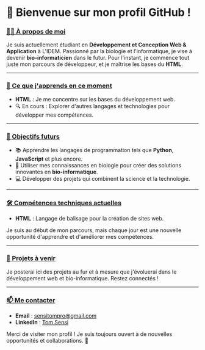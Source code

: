 # 👋 Bienvenue sur mon profil GitHub !

<h3><ins> 🧑‍💻 À propos de moi</ins></h3>

Je suis actuellement étudiant en **Développement et Conception Web & Application** à L'IDEM. Passionné par la biologie et l'informatique, je vise à devenir **bio-informaticien** dans le futur. Pour l'instant, je commence tout juste mon parcours de développeur, et je maîtrise les bases du **HTML**.

---

<h3><ins> 🌱 Ce que j'apprends en ce moment</ins></h3>

- **HTML** : Je me concentre sur les bases du développement web.
- 🔍 En cours : Explorer d'autres langages et technologies pour développer mes compétences.

---

<h3><ins> 🎯 Objectifs futurs</ins></h3>

- 📚 Apprendre les langages de programmation tels que **Python**, **JavaScript** et plus encore.
- 🔬 Utiliser mes connaissances en biologie pour créer des solutions innovantes en **bio-informatique**.
- 💻 Développer des projets qui combinent la science et la technologie.

---

<h3><ins> 🛠️ Compétences techniques actuelles</ins></h3>

- **HTML** : Langage de balisage pour la création de sites web.
  
Je suis au début de mon parcours, mais chaque jour est une nouvelle opportunité d'apprendre et d'améliorer mes compétences.

---

<h3><ins> 🚀 Projets à venir</ins></h3>

Je posterai ici des projets au fur et à mesure que j'évoluerai dans le développement web et bio-informatique. Restez connectés !

---

<h3><ins> 📫 Me contacter</ins></h3>

- **Email** : [sensitompro@gmail.com](mailto:sensitom@gmail.com)
- **LinkedIn** : [Tom Sensi](linkedin.com/in/tom-sensi-27b774251)

Merci de visiter mon profil ! Je suis toujours ouvert à de nouvelles opportunités et collaborations. 🚀
